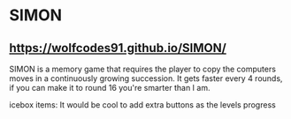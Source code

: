 # SIMON

## https://wolfcodes91.github.io/SIMON/

SIMON is a memory game that requires the player to copy the computers moves in a continuously growing succession. It gets faster every 4 rounds, if you can make it to round 16 you're smarter than I am. 


icebox items: 
    It would be cool to add extra buttons as the levels progress


